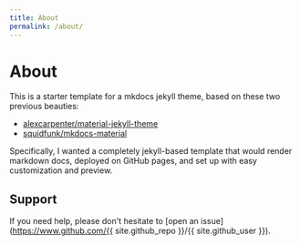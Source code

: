 ```yaml
---
title: About
permalink: /about/
---
```


# About

This is a starter template for a mkdocs jekyll theme, based on these two
previous beauties:

 - [alexcarpenter/material-jekyll-theme](http://alexcarpenter.github.io/material-jekyll-theme)
 - [squidfunk/mkdocs-material](https://github.com/squidfunk/mkdocs-material)

Specifically, I wanted a completely jekyll-based template that would render
markdown docs, deployed on GitHub pages, and set up with easy customization
and preview.

## Support

If you need help, please don't hesitate to [open an issue](https://www.github.com/{{ site.github_repo }}/{{ site.github_user }}).
